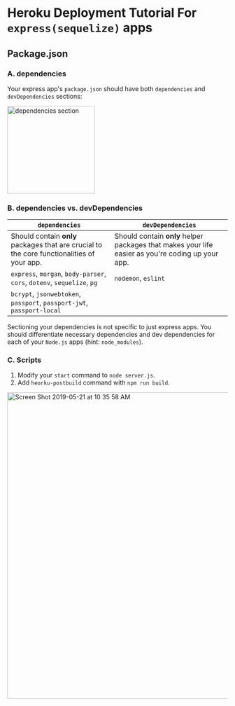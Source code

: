 # Heroku Deployment Tutorial For `express(sequelize)` apps

## Package.json
### A. dependencies
Your express app's `package.json` should have both `dependencies` and `devDependencies` sections:

<img width="200" alt="dependencies section" src="https://user-images.githubusercontent.com/40147976/58120614-98992500-7bd3-11e9-8246-7e46df3579f7.png">

### B. dependencies vs. devDependencies
|`dependencies` | `devDependencies`|
|-------------- | --------------|
| Should contain **only** packages that are crucial to the core functionalities of your app. | Should contain **only** helper packages that makes your life easier as you're coding up your app. |
| `express`, `morgan`, `body-parser`, `cors`, `dotenv`, `sequelize`, `pg` | `nodemon`, `eslint` |
| `bcrypt`, `jsonwebtoken`, `passport`, `passport-jwt`, `passport-local` |  |

  Sectioning your dependencies is not specific to just express apps. You should differentiate necessary dependencies and dev dependencies for each of your `Node.js` apps (hint: `node_modules`).
 
### C. Scripts

1. Modify your `start` command to `node server.js`.
1. Add `heorku-postbuild` command with `npm run build`.

<img width="700" alt="Screen Shot 2019-05-21 at 10 35 58 AM" src="https://user-images.githubusercontent.com/40147976/58120631-a2228d00-7bd3-11e9-8bd6-c1255129358c.png">
